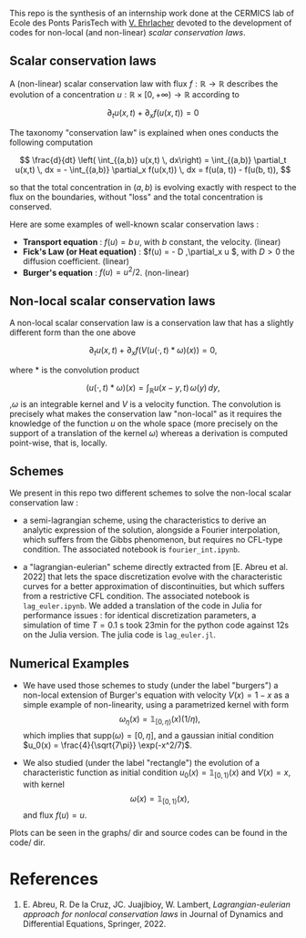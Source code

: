 
This repo is the synthesis of an internship work done at the CERMICS lab of Ecole des Ponts ParisTech with [V. Ehrlacher](https://team.inria.fr/matherials/team-members/virginie-ehrlacher-galland/) devoted to the development of codes for non-local (and non-linear) *scalar conservation laws*. 


## Scalar conservation laws

A (non-linear) scalar conservation law with flux $f: \mathbb{R} \rightarrow \mathbb{R}$ describes the evolution of a concentration $u: \mathbb{R} \times [0, +\infty) \rightarrow \mathbb{R}$ according to 

$$
    \partial_t u(x,t) + \partial_x f(u(x,t)) = 0
$$

The taxonomy "conservation law" is explained when ones conducts the following computation 

$$
    \frac{d}{dt} \left( \int_{(a,b)} u(x,t) \, dx\right) = \int_{(a,b)} \partial_t u(x,t) \, dx = - \int_{(a,b)} \partial_x f(u(x,t)) \, dx
    = f(u(a, t)) - f(u(b, t)),
$$

so that the total concentration in $(a,b)$ is evolving exactly with respect to the flux on the boundaries, without  "loss" and the total concentration is conserved.

Here are some examples of well-known scalar conservation laws :

- **Transport equation** : $f(u) = b\,u$, with $b$ constant, the velocity. (linear)
- **Fick's Law (or Heat equation)** : $f(u) = - D \,\partial_x u $, with $D>0$ the diffusion coefficient. (linear)
- **Burger's equation** : $f(u) = u^2/2$. (non-linear)

## Non-local scalar conservation laws

A non-local scalar conservation law is a conservation law that has a slightly different form than the one above 

$$ 
\partial_t u(x,t) + \partial_x f(V(u(\cdot,t) \ast \omega)(x)) = 0,
$$

where $\ast$ is the convolution product 

$$
    (u(\cdot,t) \ast \omega) (x) = \int_{\mathbb{R}} u(x-y, t) \, \omega(y) \, dy,
$$
,$\omega$ is an integrable kernel and $V$ is a velocity function. The convolution is precisely what makes the conservation law "non-local" as it requires the knowledge of the function $u$ on the whole space (more precisely on the support of a translation of the kernel $\omega$) whereas a derivation is computed point-wise, that is, locally. 

## Schemes 

We present in this repo two different schemes to solve the non-local scalar conservation law : 

- a semi-lagrangian scheme, using the characteristics to derive an analytic expression of the solution, alongside a Fourier interpolation, which suffers from the Gibbs phenomenon, but requires no $\text{CFL}$-type condition. The associated notebook is ```fourier_int.ipynb```.

- a "lagrangian-eulerian" scheme directly extracted from [E. Abreu et al. 2022] that lets the space discretization evolve with the characteristic curves for a better approximation of discontinuities, but which suffers from a restrictive $\text{CFL}$ condition. The associated notebook is ```lag_euler.ipynb```. We added a translation of the code in Julia for performance issues : for identical discretization parameters, a simulation of time $T=0.1$ s took 23min for the python code against 12s on the Julia version. The julia code is ```lag_euler.jl```.

## Numerical Examples

- We have used those schemes to study (under the label "burgers") a non-local extension of Burger's equation with velocity $V(x) = 1-x$ as a simple example of non-linearity, using a parametrized kernel with form 
$$
    \omega_{\eta}(x) = \mathbb{1}_{[0,\eta)}(x) (1/\eta),
$$
which implies that $\text{supp}(\omega) = [0, \eta]$, and a gaussian initial condition $u_0(x) = \frac{4}{\sqrt{7\pi}} \exp(-x^2/7)$.

- We also studied (under the label "rectangle") the evolution of a characteristic function as initial condition $u_0(x) = \mathbb{1}_{[0,1)}(x)$ and $V(x)=x$, with kernel 
$$
\omega(x) = \mathbb{1}_{[0, 1)}(x),
$$ 
and flux $f(u) = u$.

Plots can be seen in the graphs/ dir and source codes can be found in the code/ dir. 


# References 

1) E. Abreu, R. De la Cruz, JC. Juajibioy, W. Lambert, *Lagrangian-eulerian approach for nonlocal conservation laws* in Journal of Dynamics and Differential Equations, Springer, 2022.

